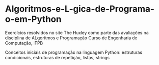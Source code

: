 # Algoritmos-e-L-gica-de-Programa-o-em-Python

Exercícios resolvidos no site The Huxley como parte das avaliações na disciplina de ALgoritmos e Programação
Curso de Engenharia de Computação, IFPB

Conceitos iniciais de programação na linguagem Python: estruturas condicionais, estruturas de repetição, listas, strings
